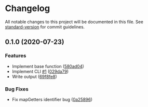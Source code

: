 # Changelog

All notable changes to this project will be documented in this file. See [standard-version](https://github.com/conventional-changelog/standard-version) for commit guidelines.

## 0.1.0 (2020-07-23)


### Features

* Implement base function ([580ad04](https://github.com/potato4d/vuex-map-purge/commit/580ad04fc656d1c4ff1baa760d97535a8f69a3e3))
* Implement CLI [#1](https://github.com/potato4d/vuex-map-purge/issues/1) ([029da79](https://github.com/potato4d/vuex-map-purge/commit/029da791412216f88ceaff1fb488bac6e8bce6cc))
* Write output ([69f8fe8](https://github.com/potato4d/vuex-map-purge/commit/69f8fe8110266931d4e016192321729f5d739299))


### Bug Fixes

* Fix mapGetters identifier bug ([0a25896](https://github.com/potato4d/vuex-map-purge/commit/0a25896c7b8afe12707ba14c217ea627b2c0167c))
